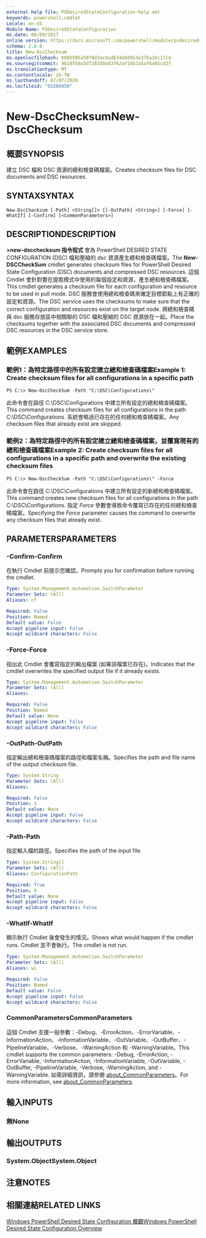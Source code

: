 ```yaml
---
external help file: PSDesiredStateConfiguration-help.xml
keywords: powershell,cmdlet
Locale: en-US
Module Name: PSDesiredStateConfiguration
ms.date: 06/09/2017
online version: https://docs.microsoft.com/powershell/module/psdesiredstateconfiguration/new-dscchecksum?view=powershell-7.1&WT.mc_id=ps-gethelp
schema: 2.0.0
title: New-DscChecksum
ms.openlocfilehash: 6085585a50f8d3ac8adb34d4d9e3e376a1bc17cd
ms.sourcegitcommit: 9b28fb9a3d72655bb63f62af18b3a5af6a05cd3f
ms.translationtype: MT
ms.contentlocale: zh-TW
ms.lasthandoff: 07/07/2020
ms.locfileid: "93204956"
---
```

# <span data-ttu-id="87aa6-103">New-DscChecksum</span><span class="sxs-lookup"><span data-stu-id="87aa6-103">New-DscChecksum</span></span>

## <span data-ttu-id="87aa6-104">概要</span><span class="sxs-lookup"><span data-stu-id="87aa6-104">SYNOPSIS</span></span>
<span data-ttu-id="87aa6-105">建立 DSC 檔和 DSC 資源的總和檢查碼檔案。</span><span class="sxs-lookup"><span data-stu-id="87aa6-105">Creates checksum files for DSC documents and DSC resources.</span></span>

## <span data-ttu-id="87aa6-106">SYNTAX</span><span class="sxs-lookup"><span data-stu-id="87aa6-106">SYNTAX</span></span>

```
New-DscChecksum [-Path] <String[]> [[-OutPath] <String>] [-Force] [-WhatIf] [-Confirm] [<CommonParameters>]
```

## <span data-ttu-id="87aa6-107">DESCRIPTION</span><span class="sxs-lookup"><span data-stu-id="87aa6-107">DESCRIPTION</span></span>

<span data-ttu-id="87aa6-108">**>new-dscchecksum 指令程式** 會為 PowerShell DESIRED STATE CONFIGURATION (DSC) 檔和壓縮的 dsc 資源產生總和檢查碼檔案。</span><span class="sxs-lookup"><span data-stu-id="87aa6-108">The **New-DSCCheckSum** cmdlet generates checksum files for PowerShell Desired State Configuration (DSC) documents and compressed DSC resources.</span></span>
<span data-ttu-id="87aa6-109">這個 Cmdlet 會針對要在提取模式中使用的每個設定和資源，產生總和檢查碼檔案。</span><span class="sxs-lookup"><span data-stu-id="87aa6-109">This cmdlet generates a checksum file for each configuration and resource to be used in pull mode.</span></span>
<span data-ttu-id="87aa6-110">DSC 服務會使用總和檢查碼來確定目標節點上有正確的設定和資源。</span><span class="sxs-lookup"><span data-stu-id="87aa6-110">The DSC service uses the checksums to make sure that the correct configuration and resources exist on the target node.</span></span>
<span data-ttu-id="87aa6-111">將總和檢查碼與 dsc 服務存放區中相關聯的 DSC 檔和壓縮的 DSC 資源放在一起。</span><span class="sxs-lookup"><span data-stu-id="87aa6-111">Place the checksums together with the associated DSC documents and compressed DSC resources in the DSC service store.</span></span>

## <span data-ttu-id="87aa6-112">範例</span><span class="sxs-lookup"><span data-stu-id="87aa6-112">EXAMPLES</span></span>

### <span data-ttu-id="87aa6-113">範例1：為特定路徑中的所有設定建立總和檢查碼檔案</span><span class="sxs-lookup"><span data-stu-id="87aa6-113">Example 1: Create checksum files for all configurations in a specific path</span></span>

```
PS C:\> New-DscCheckSum -Path "C:\DSC\Configurations\"
```

<span data-ttu-id="87aa6-114">此命令會在路徑 C:\DSC\Configurations 中建立所有設定的總和檢查碼檔案。</span><span class="sxs-lookup"><span data-stu-id="87aa6-114">This command creates checksum files for all configurations in the path C:\DSC\Configurations.</span></span>
<span data-ttu-id="87aa6-115">系統會略過已存在的任何總和檢查碼檔案。</span><span class="sxs-lookup"><span data-stu-id="87aa6-115">Any checksum files that already exist are skipped.</span></span>

### <span data-ttu-id="87aa6-116">範例2：為特定路徑中的所有設定建立總和檢查碼檔案，並覆寫現有的總和檢查碼檔案</span><span class="sxs-lookup"><span data-stu-id="87aa6-116">Example 2: Create checksum files for all configurations in a specific path and overwrite the existing checksum files</span></span>

```
PS C:\> New-DscCheckSum -Path "C:\DSC\Configurations\" -Force
```

<span data-ttu-id="87aa6-117">此命令會在路徑 C:\DSC\Configurations 中建立所有設定的新總和檢查碼檔案。</span><span class="sxs-lookup"><span data-stu-id="87aa6-117">This command creates new checksum files for all configurations in the path C:\DSC\Configurations.</span></span>
<span data-ttu-id="87aa6-118">指定 *Force* 參數會導致命令覆寫已存在的任何總和檢查碼檔案。</span><span class="sxs-lookup"><span data-stu-id="87aa6-118">Specifying the *Force* parameter causes the command to overwrite any checksum files that already exist.</span></span>

## <span data-ttu-id="87aa6-119">PARAMETERS</span><span class="sxs-lookup"><span data-stu-id="87aa6-119">PARAMETERS</span></span>

### <span data-ttu-id="87aa6-120">-Confirm</span><span class="sxs-lookup"><span data-stu-id="87aa6-120">-Confirm</span></span>

<span data-ttu-id="87aa6-121">在執行 Cmdlet 前提示您確認。</span><span class="sxs-lookup"><span data-stu-id="87aa6-121">Prompts you for confirmation before running the cmdlet.</span></span>

```yaml
Type: System.Management.Automation.SwitchParameter
Parameter Sets: (All)
Aliases: cf

Required: False
Position: Named
Default value: False
Accept pipeline input: False
Accept wildcard characters: False
```

### <span data-ttu-id="87aa6-122">-Force</span><span class="sxs-lookup"><span data-stu-id="87aa6-122">-Force</span></span>

<span data-ttu-id="87aa6-123">指出此 Cmdlet 會覆寫指定的輸出檔案 (如果該檔案已存在)。</span><span class="sxs-lookup"><span data-stu-id="87aa6-123">Indicates that the cmdlet overwrites the specified output file if it already exists.</span></span>

```yaml
Type: System.Management.Automation.SwitchParameter
Parameter Sets: (All)
Aliases:

Required: False
Position: Named
Default value: None
Accept pipeline input: False
Accept wildcard characters: False
```

### <span data-ttu-id="87aa6-124">-OutPath</span><span class="sxs-lookup"><span data-stu-id="87aa6-124">-OutPath</span></span>

<span data-ttu-id="87aa6-125">指定輸出總和檢查碼檔案的路徑和檔案名稱。</span><span class="sxs-lookup"><span data-stu-id="87aa6-125">Specifies the path and file name of the output checksum file.</span></span>

```yaml
Type: System.String
Parameter Sets: (All)
Aliases:

Required: False
Position: 1
Default value: None
Accept pipeline input: False
Accept wildcard characters: False
```

### <span data-ttu-id="87aa6-126">-Path</span><span class="sxs-lookup"><span data-stu-id="87aa6-126">-Path</span></span>

<span data-ttu-id="87aa6-127">指定輸入檔的路徑。</span><span class="sxs-lookup"><span data-stu-id="87aa6-127">Specifies the path of the input file.</span></span>

```yaml
Type: System.String[]
Parameter Sets: (All)
Aliases: ConfigurationPath

Required: True
Position: 0
Default value: None
Accept pipeline input: False
Accept wildcard characters: False
```

### <span data-ttu-id="87aa6-128">-WhatIf</span><span class="sxs-lookup"><span data-stu-id="87aa6-128">-WhatIf</span></span>

<span data-ttu-id="87aa6-129">顯示執行 Cmdlet 後會發生的情況。</span><span class="sxs-lookup"><span data-stu-id="87aa6-129">Shows what would happen if the cmdlet runs.</span></span>
<span data-ttu-id="87aa6-130">Cmdlet 並不會執行。</span><span class="sxs-lookup"><span data-stu-id="87aa6-130">The cmdlet is not run.</span></span>

```yaml
Type: System.Management.Automation.SwitchParameter
Parameter Sets: (All)
Aliases: wi

Required: False
Position: Named
Default value: False
Accept pipeline input: False
Accept wildcard characters: False
```

### <span data-ttu-id="87aa6-131">CommonParameters</span><span class="sxs-lookup"><span data-stu-id="87aa6-131">CommonParameters</span></span>

<span data-ttu-id="87aa6-132">這個 Cmdlet 支援一般參數：-Debug、-ErrorAction、-ErrorVariable、-InformationAction、-InformationVariable、-OutVariable、-OutBuffer、-PipelineVariable、-Verbose、-WarningAction 和 -WarningVariable。</span><span class="sxs-lookup"><span data-stu-id="87aa6-132">This cmdlet supports the common parameters: -Debug, -ErrorAction, -ErrorVariable, -InformationAction, -InformationVariable, -OutVariable, -OutBuffer, -PipelineVariable, -Verbose, -WarningAction, and -WarningVariable.</span></span> <span data-ttu-id="87aa6-133">如需詳細資訊，請參閱 [about_CommonParameters](https://go.microsoft.com/fwlink/?LinkID=113216)。</span><span class="sxs-lookup"><span data-stu-id="87aa6-133">For more information, see [about_CommonParameters](https://go.microsoft.com/fwlink/?LinkID=113216).</span></span>

## <span data-ttu-id="87aa6-134">輸入</span><span class="sxs-lookup"><span data-stu-id="87aa6-134">INPUTS</span></span>

### <span data-ttu-id="87aa6-135">無</span><span class="sxs-lookup"><span data-stu-id="87aa6-135">None</span></span>

## <span data-ttu-id="87aa6-136">輸出</span><span class="sxs-lookup"><span data-stu-id="87aa6-136">OUTPUTS</span></span>

### <span data-ttu-id="87aa6-137">System.Object</span><span class="sxs-lookup"><span data-stu-id="87aa6-137">System.Object</span></span>

## <span data-ttu-id="87aa6-138">注意</span><span class="sxs-lookup"><span data-stu-id="87aa6-138">NOTES</span></span>

## <span data-ttu-id="87aa6-139">相關連結</span><span class="sxs-lookup"><span data-stu-id="87aa6-139">RELATED LINKS</span></span>

[<span data-ttu-id="87aa6-140">Windows PowerShell Desired State Configuration 概觀</span><span class="sxs-lookup"><span data-stu-id="87aa6-140">Windows PowerShell Desired State Configuration Overview</span></span>](/powershell/scripting/dsc/overview/dscforengineers)

